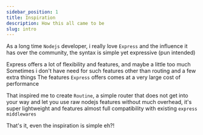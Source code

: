 ```yaml
---
sidebar_position: 1
title: Inspiration
description: How this all came to be
slug: intro
---
```


As a long time `Nodejs` developer, i really love `Express` and the influence it has over the
community, the syntax is simple yet expressive (pun intended)

Express offers a lot of flexibility and features, and maybe a little too much
Sometimes i don't have need for such features other than routing and a few extra things
The features `Express` offers comes at a very large cost of performance

That inspired me to create `Routine`, a simple router that does not get into your way
and let you use raw nodejs features without much overhead, it's super lightweight and features
almost full compatibility with existing `express middlewares`

That's it, even the inspiration is simple eh?!